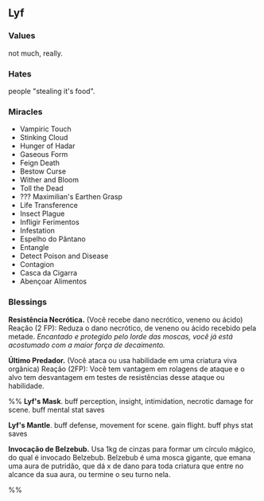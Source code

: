 ## Lyf
### Values
not much, really.

### Hates
people "stealing it's food".

### Miracles
- Vampiric Touch
- Stinking Cloud
- Hunger of Hadar
- Gaseous Form
- Feign Death
- Bestow Curse
- Wither and Bloom
- Toll the Dead
- ??? Maximilian's Earthen Grasp
- Life Transference
- Insect Plague
- Infligir Ferimentos
- Infestation
- Espelho do Pântano
- Entangle
- Detect Poison and Disease
- Contagion
- Casca da Cigarra
- Abençoar Alimentos

### Blessings
**Resistência Necrótica.** (Você recebe dano necrótico, veneno ou ácido) Reação (2 FP): Reduza o dano necrótico, de veneno ou ácido recebido pela metade. *Encantado e protegido pelo lorde das moscas, você já está acostumado com a maior força de decaimento.* 

**Último Predador.** (Você ataca ou usa habilidade em uma criatura viva orgânica) Reação (2FP): Você tem vantagem em rolagens de ataque e o alvo tem desvantagem em testes de resistências desse ataque ou habilidade.

%%
**Lyf's Mask**. buff perception, insight, intimidation, necrotic damage for scene. buff mental stat saves

**Lyf's Mantle**. buff defense, movement for scene. gain flight. buff phys stat saves

**Invocação de Belzebub.** Usa 1kg de cinzas para formar um círculo mágico, do qual é invocado Belzebub. Belzebub é uma mosca gigante, que emana uma aura de putridão, que dá x de dano para toda criatura que entre no alcance da sua aura, ou termine o seu turno nela.

%%
